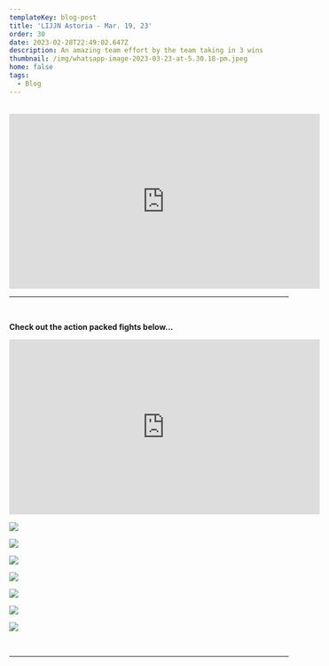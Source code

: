 ```yaml
---
templateKey: blog-post
title: 'LIJJN Astoria - Mar. 19, 23'
order: 30
date: 2023-02-28T22:49:02.647Z
description: An amazing team effort by the team taking in 3 wins
thumbnail: /img/whatsapp-image-2023-03-23-at-5.30.18-pm.jpeg
home: false
tags:
  - Blog
---
```

<br>

<iframe width="560" height="315" src="https://www.youtube.com/embed/6HVJ_bKiXFk" title="YouTube video player" frameborder="0" allow="accelerometer; autoplay; clipboard-write; encrypted-media; gyroscope; picture-in-picture; web-share" allowfullscreen></iframe>

- - -

<br>

**Check out the action packed fights below...** 

<iframe width="560" height="315" src="https://www.youtube.com/embed/videoseries?list=PLdyR8mvQmCdSgSSVj2FcbAg_VSBSaK8-O" title="YouTube video player" frameborder="0" allow="accelerometer; autoplay; clipboard-write; encrypted-media; gyroscope; picture-in-picture; web-share" allowfullscreen></iframe>

![](/img/whatsapp-image-2023-03-23-at-5.27.49-pm-1-.jpeg)

![](/img/whatsapp-image-2023-03-23-at-5.27.49-pm.jpeg)

![](/img/whatsapp-image-2023-03-23-at-5.27.49-pm-4-.jpeg)

![](/img/whatsapp-image-2023-03-23-at-5.27.49-pm-3-.jpeg)

![](/img/whatsapp-image-2023-03-23-at-5.35.06-pm.jpeg)

![](/img/whatsapp-image-2023-03-23-at-5.27.49-pm-2-.jpeg)

![](/img/whatsapp-image-2023-03-23-at-5.27.49-pm-5-.jpeg)

<br>

- - -
